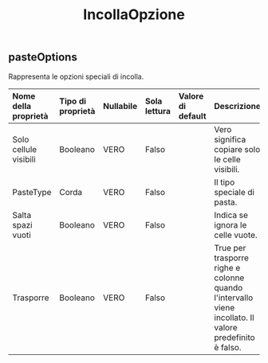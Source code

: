 ﻿---
title: IncollaOpzione
second_title: Aspose.Cells Cloud Documen
type: docs
url: /it/specification/model/pasteoptions/
description: "Aspose.Cells Specifica del modello cloud: PasteOptions. Gestisci facilmente Excel e altri fogli di calcolo con funzionalità come apertura, generazione, modifica, divisione, unione, confronto e conversione"
weight: 50
---
## **pasteOptions**

 Rappresenta le opzioni speciali di incolla.

| Nome della proprietà| Tipo di proprietà| Nullabile| Sola lettura| Valore di default| Descrizione|
|:- |:- |:- |:- |:- |:- |
| Solo cellule visibili| Booleano| VERO| Falso|| Vero significa copiare solo le celle visibili.|
| PasteType| Corda| VERO| Falso|| Il tipo speciale di pasta.|
| Salta spazi vuoti| Booleano| VERO| Falso|| Indica se ignora le celle vuote.|
| Trasporre| Booleano| VERO| Falso|| True per trasporre righe e colonne quando l'intervallo viene incollato. Il valore predefinito è falso.|

